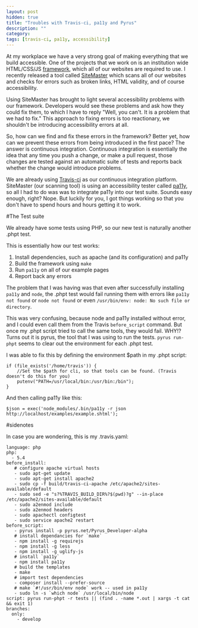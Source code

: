 ```yaml
---
layout: post
hidden: true
title: "Troubles with Travis-ci, pa11y and Pyrus"
description: ""
category: 
tags: [travis-ci, pa11y, accessibility]
---
```


At my workplace we have a very strong goal of making everything that we build accessible.  One of the projects that we work on is an institution wide HTML/CSS/JS [framework](https://github.com/unl/wdntemplates/), which all of our websites are required to use.  I recently released a tool called [SiteMaster](https://github.com/unlsitemaster/site_master) which scans all of our websites and checks for errors such as broken links, HTML validity, and of course accessibility.

Using SiteMaster has brought to light several accessibility problems with our framework.  Developers would see these problems and ask how they could fix them, to which I have to reply "Well, you can't.  It is a problem that we had to fix."  This approach to fixing errors is too reactionary, we shouldn't be introducing accessibility errors at all.

So, how can we find and fix these errors in the framework?  Better yet, how can we prevent these errors from being introduced in the first pace?  The answer is continuous integration.  Continuous integration is essentially the idea that any time you push a change, or make a pull request, those changes are tested against an automatic suite of tests and reports back whether the change would introduce problems.

We are already using [Travis-ci](https://travis-ci.org/) as our continuous integration platform.  SiteMaster (our scanning tool) is using an accessibility tester called [pa11y](https://github.com/nature/pa11y), so all I had to do was was to integrate pa11y into our test suite.  Sounds easy enough, right?  Nope.  But luckily for you, I got things working so that you don't have to spend hours and hours getting it to work.
 
#The Test suite

We already have some tests using PHP, so our new test is naturally another .phpt test.

This is essentially how our test works:

1. Install dependencies, such as apache (and its configuration) and pa11y
2. Build the framework using `make`
3. Run `pa11y` on all of our example pages
4. Report back any errors

The problem that I was having was that even after successfully installing `pa11y` and `node`, the .phpt test would fail running them with errors like `pa11y not found` or `node not found` or even `/usr/bin/env: node: No such file or directory`.

This was very confusing, because node and pa11y installed without error, and I could even call them from the Travis `before_script` command.  But once my .phpt script tried to call the same tools, they would fail.  WHY!?  Turns out it is pyrus, the tool that I was using to run the tests.  `pyrus run-phpt` seems to clear out the environment for each .phpt test.

I was able to fix this by defining the environment $path in my .phpt script:

```
if (file_exists('/home/travis')) {
    //Set the $path for cli, so that tools can be found. (Travis doesn't do this for you)
    putenv("PATH=/usr/local/bin:/usr/bin:/bin");
}
```

And then calling pa11y like this:

```
$json = exec('node_modules/.bin/pa11y -r json http://localhost/examples/example.shtml');
```


#sidenotes

In case you are wondering, this is my .travis.yaml:

```
language: php
php:
  - 5.4
before_install:
   # configure apache virtual hosts
   - sudo apt-get update
   - sudo apt-get install apache2
   - sudo cp -f build/travis-ci-apache /etc/apache2/sites-available/default
   - sudo sed -e "s?%TRAVIS_BUILD_DIR%?$(pwd)?g" --in-place /etc/apache2/sites-available/default
   - sudo a2enmod include
   - sudo a2enmod headers
   - sudo apachectl configtest
   - sudo service apache2 restart
before_script: 
   - pyrus install -p pyrus.net/Pyrus_Developer-alpha
   # install dependancies for `make`
   - npm install -g requirejs
   - npm install -g less
   - npm install -g uglify-js
   # install `pa11y`
   - npm install pa11y
   # build the templates
   - make
   # import test dependencies
   - composer install --prefer-source
   # make `#!/usr/bin/env node` work -- used in pa11y
   - sudo ln -s `which node` /usr/local/bin/node
script: pyrus run-phpt -r tests || (find . -name *.out | xargs -t cat && exit 1)
branches:
  only:
    - develop
```

